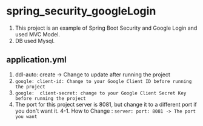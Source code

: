 # spring_security_googleLogin
 1. This project is an example of Spring Boot Security and Google Login and used MVC Model.
 2. DB used Mysql.

## application.yml
1. ddl-auto: create -> Change to update after running the project
2. `google:
      client-id: Change to your Google Client ID before running the project`
3. `google: 
      client-secret: change to your Google Client Secret Key before running the project`
4. The port for this project server is 8081, but change it to a different port if you don't want it.
4-1. How to Change : `server: port: 8081 -> The port you want`
